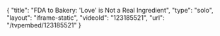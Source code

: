 {
    "title": "FDA to Bakery: 'Love' is Not a Real Ingredient",
    "type": "solo",
    "layout": "iframe-static",
    "videoId": "123185521",
    "url": "\/tvpembed\/123185521"
}